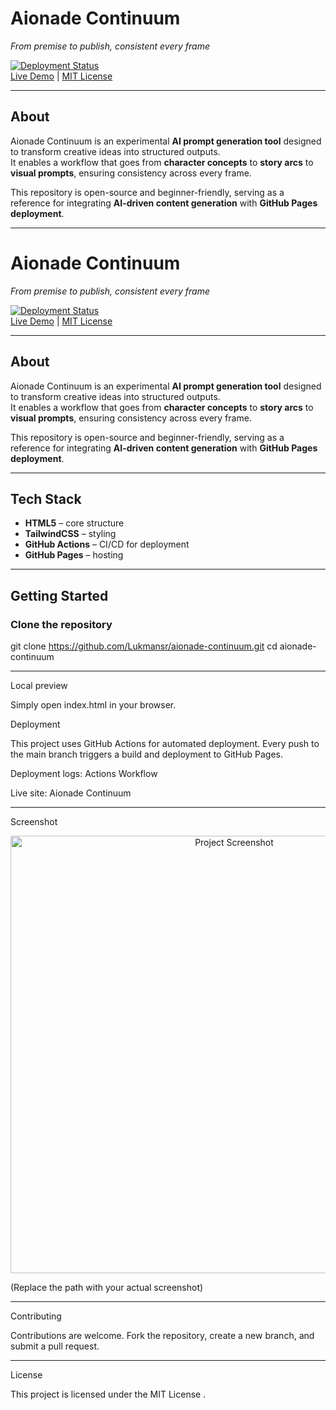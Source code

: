 # Aionade Continuum  
*From premise to publish, consistent every frame*

[![Deployment Status](https://github.com/Lukmansr/aionade-continuum/actions/workflows/pages.yml/badge.svg)](https://github.com/Lukmansr/aionade-continuum/actions/workflows/pages.yml)  
[Live Demo](https://lukmansr.github.io/aionade-continuum/) | [MIT License](LICENSE)

---

## About  
Aionade Continuum is an experimental **AI prompt generation tool** designed to transform creative ideas into structured outputs.  
It enables a workflow that goes from **character concepts** to **story arcs** to **visual prompts**, ensuring consistency across every frame.  

This repository is open-source and beginner-friendly, serving as a reference for integrating **AI-driven content generation** with **GitHub Pages deployment**.

---

# Aionade Continuum  
*From premise to publish, consistent every frame*

[![Deployment Status](https://github.com/Lukmansr/aionade-continuum/actions/workflows/pages.yml/badge.svg)](https://github.com/Lukmansr/aionade-continuum/actions/workflows/pages.yml)  
[Live Demo](https://lukmansr.github.io/aionade-continuum/) | [MIT License](LICENSE)

---

## About  
Aionade Continuum is an experimental **AI prompt generation tool** designed to transform creative ideas into structured outputs.  
It enables a workflow that goes from **character concepts** to **story arcs** to **visual prompts**, ensuring consistency across every frame.  

This repository is open-source and beginner-friendly, serving as a reference for integrating **AI-driven content generation** with **GitHub Pages deployment**.

---

## Tech Stack  
- **HTML5** – core structure  
- **TailwindCSS** – styling  
- **GitHub Actions** – CI/CD for deployment  
- **GitHub Pages** – hosting  

---

## Getting Started  

### Clone the repository

git clone https://github.com/Lukmansr/aionade-continuum.git
cd aionade-continuum

---

Local preview

Simply open index.html in your browser.

Deployment

This project uses GitHub Actions for automated deployment.
Every push to the main branch triggers a build and deployment to GitHub Pages.

Deployment logs: Actions Workflow

Live site: Aionade Continuum

---

Screenshot
<div align="center"> <img src="assets/screenshot.png" alt="Project Screenshot" width="700"> </div>

(Replace the path with your actual screenshot)

---

Contributing

Contributions are welcome.
Fork the repository, create a new branch, and submit a pull request.

---

License

This project is licensed under the MIT License
.
